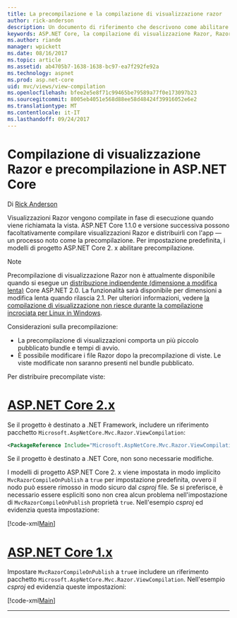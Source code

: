```yaml
---
title: La precompilazione e la compilazione di visualizzazione razor
author: rick-anderson
description: Un documento di riferimento che descrivono come abilitare la compilazione di visualizzazione MVC Razor e precompilazione nelle applicazioni ASP.NET Core.
keywords: ASP.NET Core, la compilazione di visualizzazione Razor, Razor pre-compilazione, la precompilazione Razor
ms.author: riande
manager: wpickett
ms.date: 08/16/2017
ms.topic: article
ms.assetid: ab4705b7-1638-1638-bc97-ea7f292fe92a
ms.technology: aspnet
ms.prod: asp.net-core
uid: mvc/views/view-compilation
ms.openlocfilehash: bfee2e5e8f71c99465be79589a77f0e173097b23
ms.sourcegitcommit: 8005eb4051e568d88ee58d48424f39916052e6e2
ms.translationtype: MT
ms.contentlocale: it-IT
ms.lasthandoff: 09/24/2017
---
```

# <a name="razor-view-compilation-and-precompilation-in-aspnet-core"></a>Compilazione di visualizzazione Razor e precompilazione in ASP.NET Core

Di [Rick Anderson](https://twitter.com/RickAndMSFT)

Visualizzazioni Razor vengono compilate in fase di esecuzione quando viene richiamata la vista. ASP.NET Core 1.1.0 e versione successiva possono facoltativamente compilare visualizzazioni Razor e distribuirli con l'app &mdash; un processo noto come la precompilazione. Per impostazione predefinita, i modelli di progetto ASP.NET Core 2. x abilitare precompilazione.

> [!NOTE]
> Precompilazione di visualizzazione Razor non è attualmente disponibile quando si esegue un [distribuzione indipendente (dimensione a modifica lenta)](/dotnet/core/deploying/#self-contained-deployments-scd) Core ASP.NET 2.0. La funzionalità sarà disponibile per dimensioni a modifica lenta quando rilascia 2.1. Per ulteriori informazioni, vedere [la compilazione di visualizzazione non riesce durante la compilazione incrociata per Linux in Windows](https://github.com/aspnet/MvcPrecompilation/issues/102).

Considerazioni sulla precompilazione:

* La precompilazione di visualizzazioni comporta un più piccolo pubblicato bundle e tempi di avvio.
* È possibile modificare i file Razor dopo la precompilazione di viste. Le viste modificate non saranno presenti nel bundle pubblicato. 

Per distribuire precompilate viste:

# <a name="aspnet-core-2xtabaspnetcore2x"></a>[ASP.NET Core 2.x](#tab/aspnetcore2x)

Se il progetto è destinato a .NET Framework, includere un riferimento pacchetto `Microsoft.AspNetCore.Mvc.Razor.ViewCompilation`:

```xml
<PackageReference Include="Microsoft.AspNetCore.Mvc.Razor.ViewCompilation" Version="2.0.0" PrivateAssets="All" />
```

Se il progetto è destinato a .NET Core, non sono necessarie modifiche.

I modelli di progetto ASP.NET Core 2. x viene impostata in modo implicito `MvcRazorCompileOnPublish` a `true` per impostazione predefinita, ovvero il nodo può essere rimosso in modo sicuro dal *csproj* file. Se si preferisce, è necessario essere espliciti sono non crea alcun problema nell'impostazione di `MvcRazorCompileOnPublish` proprietà `true`. Nell'esempio *csproj* ed evidenzia questa impostazione:

[!code-xml[Main](view-compilation\sample\MvcRazorCompileOnPublish2.csproj?highlight=5)]

# <a name="aspnet-core-1xtabaspnetcore1x"></a>[ASP.NET Core 1.x](#tab/aspnetcore1x)

Impostare `MvcRazorCompileOnPublish` a `true`e includere un riferimento pacchetto `Microsoft.AspNetCore.Mvc.Razor.ViewCompilation`. Nell'esempio *csproj* ed evidenzia queste impostazioni:

[!code-xml[Main](view-compilation\sample\MvcRazorCompileOnPublish.csproj?highlight=5,12)]

---
